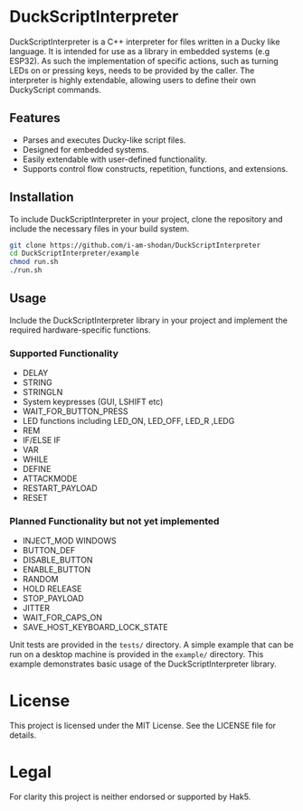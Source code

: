 # DuckScriptInterpreter

DuckScriptInterpreter is a C++ interpreter for files written in a Ducky like language. It is intended for use as a library in embedded systems (e.g ESP32). As such the implementation of specific actions, such as turning LEDs on or pressing keys, needs to be provided by the caller. The interpreter is highly extendable, allowing users to define their own DuckyScript commands.

## Features
- Parses and executes Ducky-like script files.
- Designed for embedded systems.
- Easily extendable with user-defined functionality.
- Supports control flow constructs, repetition, functions, and extensions.

## Installation
To include DuckScriptInterpreter in your project, clone the repository and include the necessary files in your build system.

```sh
git clone https://github.com/i-am-shodan/DuckScriptInterpreter
cd DuckScriptInterpreter/example
chmod run.sh
./run.sh
```

## Usage
Include the DuckScriptInterpreter library in your project and implement the required hardware-specific functions.

### Supported Functionality
* DELAY
* STRING
* STRINGLN
* System keypresses (GUI, LSHIFT etc)
* WAIT_FOR_BUTTON_PRESS
* LED functions including LED_ON, LED_OFF, LED_R ,LEDG
* REM
* IF/ELSE IF
* VAR
* WHILE
* DEFINE
* ATTACKMODE
* RESTART_PAYLOAD
* RESET

### Planned Functionality but not yet implemented
* INJECT_MOD WINDOWS
* BUTTON_DEF
* DISABLE_BUTTON
* ENABLE_BUTTON
* RANDOM
* HOLD RELEASE
* STOP_PAYLOAD
* JITTER
* WAIT_FOR_CAPS_ON
* SAVE_HOST_KEYBOARD_LOCK_STATE

Unit tests are provided in the `tests/` directory. A simple example that can be run on a desktop machine is provided in the `example/` directory. This example demonstrates basic usage of the DuckScriptInterpreter library.

# License
This project is licensed under the MIT License. See the LICENSE file for details.

# Legal

For clarity this project is neither endorsed or supported by Hak5.
